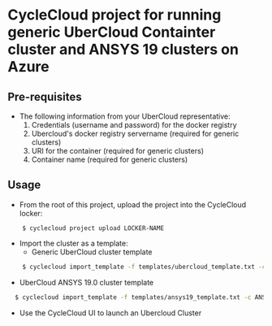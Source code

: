 # CycleCloud project for running generic UberCloud Containter cluster and ANSYS 19 clusters on Azure

## Pre-requisites
- The following information from your UberCloud representative:
    1. Credentials (username and password) for the docker registry
    2. Ubercloud's docker registry servername (required for generic clusters)
    3. URI for the container (required for generic clusters)
    4. Container name (required for generic clusters)

## Usage
- From the root of this project, upload the project into the CycleCloud locker:
```
    $ cyclecloud project upload LOCKER-NAME
```

* Import the cluster as a template:
  * Generic UberCloud cluster template
```bash
    $ cyclecloud import_template -f templates/ubercloud_template.txt -c UberCloud
```
  * UberCloud ANSYS 19.0 cluster template
```bash
  $ cyclecloud import_template -f templates/ansys19_template.txt -c ANSYS_19.0
```
* Use the CycleCloud UI to launch an Ubercloud Cluster
